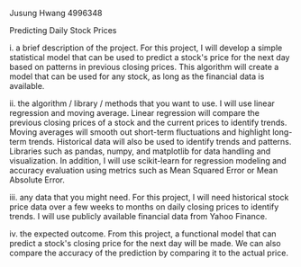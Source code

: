 Jusung Hwang
4996348

Predicting Daily Stock Prices

i. a brief description of the project.
For this project, I will develop a simple statistical model that can be used to predict a stock's price for the next day based on patterns in previous closing prices. This algorithm will create a model that can be used for any stock, as long as the financial data is available. 

ii. the algorithm / library / methods that you want to use.
I will use linear regression and moving average. Linear regression will compare the previous closing prices of a stock and the current prices to identify trends. Moving averages will smooth out short-term fluctuations and highlight long-term trends. Historical data will also be used to identify trends and patterns.
Libraries such as pandas, numpy, and matplotlib for data handling and visualization. In addition, I will use scikit-learn for regression modeling and accuracy evaluation using metrics such as Mean Squared Error or Mean Absolute Error.

iii. any data that you might need.
For this project, I will need historical stock price data over a few weeks to months on daily closing prices to identify trends. I will use publicly available financial data from Yahoo Finance.

iv. the expected outcome.
From this project, a functional model that can predict a stock's closing price for the next day will be made. We can also compare the accuracy of the prediction by comparing it to the actual price. 
